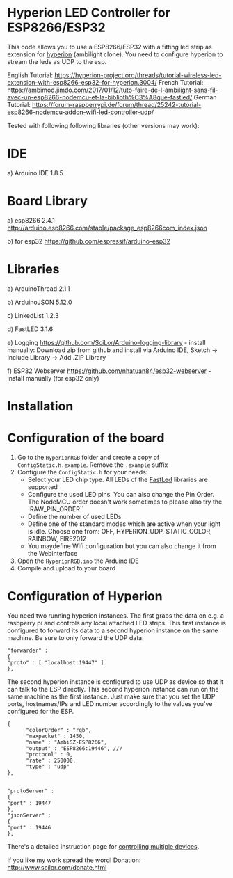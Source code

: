 # Hyperion LED Controller for ESP8266/ESP32

This code allows you to use a ESP8266/ESP32 with a fitting led strip as extension for [hyperion](https://github.com/hyperion-project) (ambilight clone).
You need to configure hyperion to stream the leds as UDP to the esp.

English Tutorial: https://hyperion-project.org/threads/tutorial-wireless-led-extension-with-esp8266-esp32-for-hyperion.3004/
French Tutorial: https://ambimod.jimdo.com/2017/01/12/tuto-faire-de-l-ambilight-sans-fil-avec-un-esp8266-nodemcu-et-la-biblioth%C3%A8que-fastled/
German Tutorial: https://forum-raspberrypi.de/forum/thread/25242-tutorial-esp8266-nodemcu-addon-wifi-led-controller-udp/

Tested with following following libraries (other versions may work):
# IDE
a) Arduino IDE 1.8.5

# Board Library
a) esp8266 2.4.1 http://arduino.esp8266.com/stable/package_esp8266com_index.json

b) for esp32 https://github.com/espressif/arduino-esp32

# Libraries
a) ArduinoThread 2.1.1

b) ArduinoJSON 5.12.0

c) LinkedList 1.2.3

d) FastLED 3.1.6

e) Logging https://github.com/SciLor/Arduino-logging-library - install manually: Download zip from github and install via Arduino IDE, Sketch -> Include Library -> Add .ZIP Library

f) ESP32 Webserver https://github.com/nhatuan84/esp32-webserver - install manually (for esp32 only)

# Installation

# Configuration of the board
1. Go to the `HyperionRGB` folder and create a copy of `ConfigStatic.h.example`. Remove the `.example` suffix
2. Configure the `ConfigStatic.h` for your needs:
   - Select your LED chip type. All LEDs of the [FastLed](https://github.com/FastLED/FastLED) libraries are supported
   - Configure the used LED pins. You can also change the Pin Order. The NodeMCU order doesn't work sometimes to please also try the `RAW_PIN_ORDER``
   - Define the number of used LEDs
   - Define one of the standard modes which are active when your light is idle. Choose one from: OFF, HYPERION_UDP, STATIC_COLOR, RAINBOW, FIRE2012
   - You maydefine Wifi configuration but you can also change it from the Webinterface
3. Open the `HyperionRGB.ino` the Arduino IDE
4. Compile and upload to your board

# Configuration of Hyperion
You need two running hyperion instances. The first grabs the data on e.g. a rasbperry pi and controls any local attached LED strips. This first instance is configured to forward its data to a second hyperion instance on the same machine. Be sure to only forward the UDP data:

```
"forwarder" :
{
"proto" : [ "localhost:19447" ]
},
```

The second hyperion instance is configured to use UDP as device so that it can talk to the ESP directly. This second hyperion instance can run on the same machine as the first instance. Just make sure that you set the UDP ports, hostnames/IPs and LED number accordingly to the values you've configured for the ESP.

```
{
      "colorOrder" : "rgb",
      "maxpacket" : 1450,
      "name" : "AmbiSZ-ESP8266",
      "output" : "ESP8266:19446", ///
      "protocol" : 0,
      "rate" : 250000,
      "type" : "udp"
},


"protoServer" : 
{
"port" : 19447
},
"jsonServer" : 
{
"port" : 19446
},
```

There's a detailed instruction page for [controlling multiple devices](https://hyperion-project.org/wiki/Controlling-Multiple-Devices).

If you like my work spread the word!
Donation: http://www.scilor.com/donate.html
